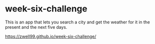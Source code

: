 # week-six-challenge

This is an app that lets you search a city and get the weather for it in the present and the next five days.

https://zwell99.github.io/week-six-challenge/